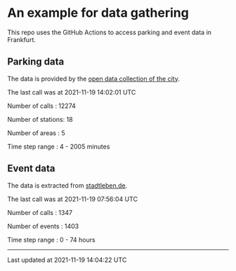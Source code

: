 # An example for data gathering

This repo uses the GitHub Actions to access parking and event data in Frankfurt.

## Parking data
The data is provided by the [open data collection of the city](https://www.offenedaten.frankfurt.de/).

The last call was at 2021-11-19 14:02:01 UTC

Number of calls   : 12274

Number of stations:    18

Number of areas   :     5

Time step range   :     4 -  2005 minutes


## Event data
The data is extracted from [stadtleben.de](https://stadtleben.de/frankfurt/).

The last call was at 2021-11-19 07:56:04 UTC

Number of calls   : 1347

Number of events  : 1403

Time step range   :    0 -   74 hours


----

Last updated at 2021-11-19 14:04:22 UTC
